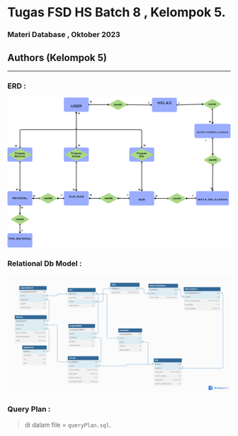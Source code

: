 # Tugas FSD HS Batch 8 , Kelompok 5.

### **Materi Database** , Oktober 2023

## Authors (Kelompok 5)



---

### ERD :

![App Screenshot](/asset/ERD.png)

### Relational Db Model :

![App Screenshot](/asset/tugas%20Kel5%20FSD%20HS%20DB.png)

### Query Plan :

> di dalam file = `queryPlan.sql`.
